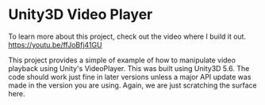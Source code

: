 # Unity3D Video Player

To learn more about this project, check out the video where I build it out. https://youtu.be/ffJoBfj41GU

This project provides a simple of example of how to manipulate video playback using Unity's VideoPlayer. This was built using Unity3D 5.6. The code should work just fine in later versions unless a major API update was made in the version you are using. Again, we are just scratching the surface here.

